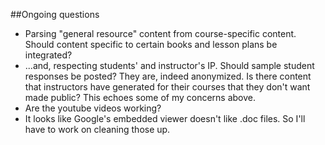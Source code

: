 ##Ongoing questions

* Parsing "general resource" content from course-specific content. Should content specific to certain books and lesson plans be integrated?
* ...and, respecting students' and instructor's IP. Should sample student responses be posted? They are, indeed anonymized. Is there content that instructors have generated for their courses that they don't want made public? This echoes some of my concerns above.
* Are the youtube videos working?
* It looks like Google's embedded viewer doesn't like .doc files. So I'll have to work on cleaning those up.